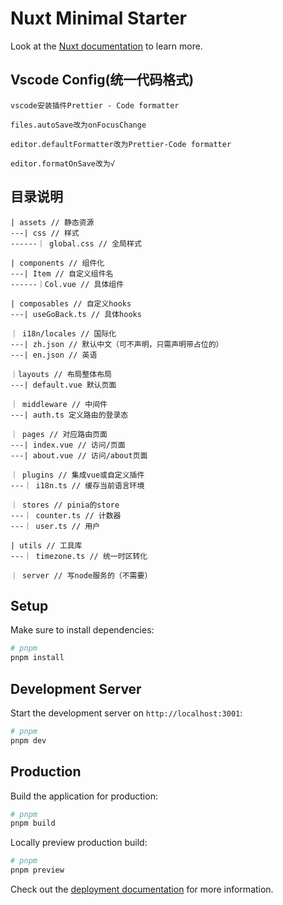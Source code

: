 # Nuxt Minimal Starter

Look at the [Nuxt documentation](https://nuxt.com/docs/getting-started/introduction) to learn more.

## Vscode Config(统一代码格式)

```
vscode安装插件Prettier - Code formatter

files.autoSave改为onFocusChange

editor.defaultFormatter改为Prettier-Code formatter

editor.formatOnSave改为√
```

## 目录说明

```
| assets // 静态资源
---| css // 样式
------｜ global.css // 全局样式

| components // 组件化
---| Item // 自定义组件名
------｜Col.vue // 具体组件

| composables // 自定义hooks
---| useGoBack.ts // 具体hooks

｜ i18n/locales // 国际化
---| zh.json // 默认中文（可不声明，只需声明带占位的）
---| en.json // 英语

｜layouts // 布局整体布局
---| default.vue 默认页面

｜ middleware // 中间件
---| auth.ts 定义路由的登录态

｜ pages // 对应路由页面
---| index.vue // 访问/页面
---| about.vue // 访问/about页面

｜ plugins // 集成vue或自定义插件
---｜ i18n.ts // 缓存当前语言环境

｜ stores // pinia的store
---｜ counter.ts // 计数器
---｜ user.ts // 用户

| utils // 工具库
---｜ timezone.ts // 统一时区转化

｜ server // 写node服务的（不需要）
```

## Setup

Make sure to install dependencies:

```bash
# pnpm
pnpm install
```

## Development Server

Start the development server on `http://localhost:3001`:

```bash
# pnpm
pnpm dev
```

## Production

Build the application for production:

```bash
# pnpm
pnpm build
```

Locally preview production build:

```bash
# pnpm
pnpm preview
```

Check out the [deployment documentation](https://nuxt.com/docs/getting-started/deployment) for more information.
